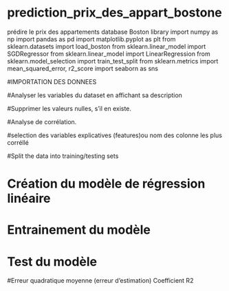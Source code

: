 # prediction_prix_des_appart_bostone
prédire le prix des appartements database  Boston 
library
import numpy as np 
import pandas as pd
import matplotlib.pyplot as plt 
from sklearn.datasets import load_boston
from sklearn.linear_model import SGDRegressor
from sklearn.linear_model import LinearRegression
from sklearn.model_selection import train_test_split
from sklearn.metrics import mean_squared_error, r2_score
import seaborn as sns

#IMPORTATION DES DONNEES

#Analyser les variables du dataset en affichant sa description

#Supprimer les valeurs nulles, s’il en existe.

#Analyse de corrélation.

#selection des variables explicatives (features)ou nom des colonne les plus corréllé

#Split the data into training/testing sets

# Création du modèle de régression linéaire

# Entrainement du modèle

# Test du modèle

#Erreur quadratique moyenne (erreur d’estimation)
Coefficient
R2

